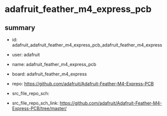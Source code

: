 # adafruit_feather_m4_express_pcb
 
## summary 
* id: adafruit_adafruit_feather_m4_express_pcb_adafruit_feather_m4_express
* user: adafruit
* name: adafruit_feather_m4_express_pcb
* board: adafruit_feather_m4_express
* repo: https://github.com/adafruit/Adafruit-Feather-M4-Express-PCB



* src_file_repo_sch: 
* src_file_repo_sch_link: https://github.com/adafruit/Adafruit-Feather-M4-Express-PCB/tree/master/







